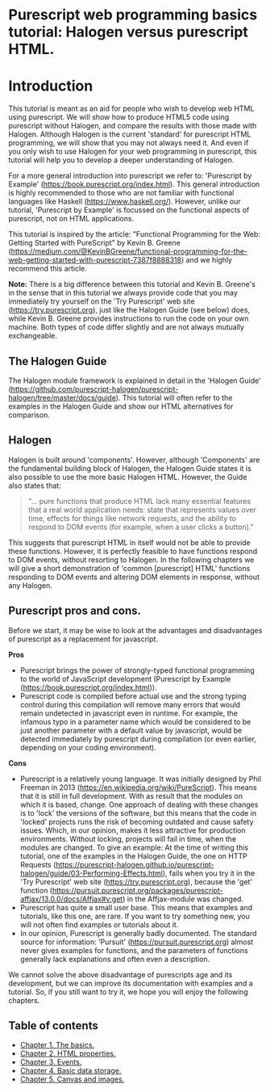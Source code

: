 # Purescript web programming basics tutorial: Halogen versus purescript HTML.
# Introduction
 This tutorial is meant as an aid for people who wish to develop web HTML using purescript. We will show how to produce HTML5 code using purescript without Halogen, and compare the results with those made with Halogen. Although Halogen is the current 'standard' for purescript HTML programming, we will show that you may not always need it. And even if you only wish to use Halogen for your web programming in purescript, this tutorial will help you to develop a deeper understanding of Halogen. 
 
 For a more general introduction into purescript we refer to: 'Purescript by Example' (https://book.purescript.org/index.html). This general introduction is highly recommended to those who are not familiar with functional languages like Haskell (https://www.haskell.org/). However, unlike our tutorial, 'Purescript by Example' is focussed on the functional aspects of purescript, not on HTML applications.

This tutorial is inspired by the article: "Functional Programming for the Web: Getting Started with PureScript" by Kevin B. Greene (https://medium.com/@KevinBGreene/functional-programming-for-the-web-getting-started-with-purescript-7387f8888318) and we highly recommend this article. 

**Note:** There is a big difference between this tutorial and Kevin B. Greene's in the sense that in this tutorial we always provide code that you may immediately try yourself on the 'Try Purescript' web site (https://try.purescript.org), just like the Halogen Guide (see below) does, while Kevin B. Greene provides instructions to run the code on your own machine. Both types of code differ slightly and are not always mutually exchangeable.
## The Halogen Guide
The Halogen module framework is explained in detail in the 'Halogen Guide' (https://github.com/purescript-halogen/purescript-halogen/tree/master/docs/guide). This tutorial will often refer to the examples in the Halogen Guide and show our HTML alternatives for comparison.
## Halogen 
Halogen is built around 'components'. However, although 'Components' are the fundamental building block of Halogen, the Halogen Guide states it is also possible to use the more basic Halogen HTML. However, the Guide also states that: 

>"... pure functions that produce HTML lack many essential features that a real world application needs: state that represents values over time, effects for things like network requests, and the ability to respond to DOM events (for example, when a user clicks a button)."

This suggests that purescript HTML in itself would not be able to provide these functions. However, it is perfectly feasible to have functions respond to DOM events, without resorting to Halogen. In the following chapters we will give a short demonstration of 'common [purescript] HTML' functions responding to DOM events and altering DOM elements in response, without any Halogen.

## Purescript pros and cons.
Before we start, it may be wise to look at the advantages and disadvantages of purescript as a replacement for javascript.

**Pros**
- Purescript brings the power of strongly-typed functional programming to the world of JavaScript development (Purescript by Example (https://book.purescript.org/index.html)).
- Purescript code is compiled before actual use and the strong typing control during this compilation will remove many errors that would remain undetected in javascript even in runtime. For example, the infamous typo in a parameter name which would be considered to be just another parameter with a default value by javascript, would be detected immediately by purescript during compilation (or even earlier, depending on your coding environment).

**Cons**
- Purescript is a relatively young language. It was initially designed by Phil Freeman in 2013 (https://en.wikipedia.org/wiki/PureScript). This means that it is still in full development. With as result that the modules on which it is based, change. One approach of dealing with these changes is to 'lock' the versions of the software, but this means that the code in 'locked' projects runs the risk of becoming outdated and cause safety issues. Which, in our opinion, makes it less attractive for production environments. Without locking, projects will fail in time, when the modules are changed. To give an example: At the time of writing this tutorial, one of the examples in the Halogen Guide, the one on HTTP Requests (https://purescript-halogen.github.io/purescript-halogen/guide/03-Performing-Effects.html), fails when you try it in the 'Try Purescript' web site (https://try.purescript.org), because the 'get' function (https://pursuit.purescript.org/packages/purescript-affjax/13.0.0/docs/Affjax#v:get) in the Affjax-module was changed.
- Purescript has quite a small user base. This means that examples and tutorials, like this one, are rare. If you want to try something new, you will not often find examples or tutorials about it.
- In our opinion, Purescript is generally badly documented. The standard source for information: 'Pursuit' (https://pursuit.purescript.org) almost never gives examples for functions, and the parameters of functions generally lack explanations and often even a description.

We cannot solve the above disadvantage of purescripts age and its development, but we can improve its documentation with examples and a tutorial. So, if you still want to try it, we hope you will enjoy the following chapters.


## Table of contents
- [Chapter 1. The basics.](./Chapter1.md)
- [Chapter 2. HTML properties.](./Chapter2.md)
- [Chapter 3. Events.](./Chapter3.md)
- [Chapter 4. Basic data storage.](./Chapter4.md)
- [Chapter 5. Canvas and images.](./Chapter5.md)